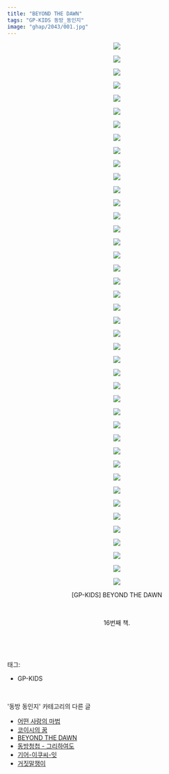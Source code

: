 ```yaml
---
title: "BEYOND THE DAWN"
tags: "GP-KIDS 동방_동인지"
image: "ghap/2043/001.jpg"
---
```

<div class="article">
<p style="text-align: center; clear: none; float: none;"><img src="{{ site.nasurl }}/ghap/2043/001.jpg"/></p>
<p style="text-align: center; clear: none; float: none;"><img src="{{ site.nasurl }}/ghap/2043/002.jpg"/></p>
<p style="text-align: center; clear: none; float: none;"><img src="{{ site.nasurl }}/ghap/2043/003.jpg"/></p>
<p style="text-align: center; clear: none; float: none;"><img src="{{ site.nasurl }}/ghap/2043/004.jpg"/></p>
<p style="text-align: center; clear: none; float: none;"><img src="{{ site.nasurl }}/ghap/2043/005.jpg"/></p>
<p style="text-align: center; clear: none; float: none;"><img src="{{ site.nasurl }}/ghap/2043/006.jpg"/></p>
<p style="text-align: center; clear: none; float: none;"><img src="{{ site.nasurl }}/ghap/2043/007.jpg"/></p>
<p style="text-align: center; clear: none; float: none;"><img src="{{ site.nasurl }}/ghap/2043/008.jpg"/></p>
<p style="text-align: center; clear: none; float: none;"><img src="{{ site.nasurl }}/ghap/2043/009.jpg"/></p>
<p style="text-align: center; clear: none; float: none;"><img src="{{ site.nasurl }}/ghap/2043/010.jpg"/></p>
<p style="text-align: center; clear: none; float: none;"><img src="{{ site.nasurl }}/ghap/2043/011.jpg"/></p>
<p style="text-align: center; clear: none; float: none;"><img src="{{ site.nasurl }}/ghap/2043/012.jpg"/></p>
<p style="text-align: center; clear: none; float: none;"><img src="{{ site.nasurl }}/ghap/2043/013.jpg"/></p>
<p style="text-align: center; clear: none; float: none;"><img src="{{ site.nasurl }}/ghap/2043/014.jpg"/></p>
<p style="text-align: center; clear: none; float: none;"><img src="{{ site.nasurl }}/ghap/2043/015.jpg"/></p>
<p style="text-align: center; clear: none; float: none;"><img src="{{ site.nasurl }}/ghap/2043/016.jpg"/></p>
<p style="text-align: center; clear: none; float: none;"><img src="{{ site.nasurl }}/ghap/2043/017.jpg"/></p>
<p style="text-align: center; clear: none; float: none;"><img src="{{ site.nasurl }}/ghap/2043/018.jpg"/></p>
<p style="text-align: center; clear: none; float: none;"><img src="{{ site.nasurl }}/ghap/2043/019.jpg"/></p>
<p style="text-align: center; clear: none; float: none;"><img src="{{ site.nasurl }}/ghap/2043/020.jpg"/></p>
<p style="text-align: center; clear: none; float: none;"><img src="{{ site.nasurl }}/ghap/2043/021.jpg"/></p>
<p style="text-align: center; clear: none; float: none;"><img src="{{ site.nasurl }}/ghap/2043/022.jpg"/></p>
<p style="text-align: center; clear: none; float: none;"><img src="{{ site.nasurl }}/ghap/2043/023.jpg"/></p>
<p style="text-align: center; clear: none; float: none;"><img src="{{ site.nasurl }}/ghap/2043/024.jpg"/></p>
<p style="text-align: center; clear: none; float: none;"><img src="{{ site.nasurl }}/ghap/2043/025.jpg"/></p>
<p style="text-align: center; clear: none; float: none;"><img src="{{ site.nasurl }}/ghap/2043/026.jpg"/></p>
<p style="text-align: center; clear: none; float: none;"><img src="{{ site.nasurl }}/ghap/2043/027.jpg"/></p>
<p style="text-align: center; clear: none; float: none;"><img src="{{ site.nasurl }}/ghap/2043/028.jpg"/></p>
<p style="text-align: center; clear: none; float: none;"><img src="{{ site.nasurl }}/ghap/2043/029.jpg"/></p>
<p style="text-align: center; clear: none; float: none;"><img src="{{ site.nasurl }}/ghap/2043/030.jpg"/></p>
<p style="text-align: center; clear: none; float: none;"><img src="{{ site.nasurl }}/ghap/2043/031.jpg"/></p>
<p style="text-align: center; clear: none; float: none;"><img src="{{ site.nasurl }}/ghap/2043/032.jpg"/></p>
<p style="text-align: center; clear: none; float: none;"><img src="{{ site.nasurl }}/ghap/2043/033.jpg"/></p>
<p style="text-align: center; clear: none; float: none;"><img src="{{ site.nasurl }}/ghap/2043/034.jpg"/></p>
<p style="text-align: center; clear: none; float: none;"><img src="{{ site.nasurl }}/ghap/2043/035.jpg"/></p>
<p style="text-align: center; clear: none; float: none;"><img src="{{ site.nasurl }}/ghap/2043/036.jpg"/></p>
<p style="text-align: center; clear: none; float: none;"><img src="{{ site.nasurl }}/ghap/2043/037.jpg"/></p>
<p style="text-align: center; clear: none; float: none;"><img src="{{ site.nasurl }}/ghap/2043/038.jpg"/></p>
<p style="text-align: center; clear: none; float: none;"><img src="{{ site.nasurl }}/ghap/2043/039.jpg"/></p>
<p style="text-align: center; clear: none; float: none;"><img src="{{ site.nasurl }}/ghap/2043/040.jpg"/></p>
<p style="text-align: center; clear: none; float: none;"><img src="{{ site.nasurl }}/ghap/2043/041.jpg"/></p>
<p style="text-align: center; clear: none; float: none;"><img src="{{ site.nasurl }}/ghap/2043/042.jpg"/></p>
<p style="text-align: center; clear: none; float: none;">[GP-KIDS] BEYOND THE DAWN</p>
<p style="text-align: center; clear: none; float: none;"><br/></p>
<p style="text-align: center; clear: none; float: none;">16번째 책.</p>
<p><br/></p>
</div><br/>
<div class="tagTrail">
<p>태그: </p>
<ul>
<li>GP-KIDS</li>
</ul>
</div><br/>
<div class="another">
<p>'동방 동인지' 카테고리의 다른 글</p>
<ul>
<li><a href="/2016-09-08-ghap_2050">어떤 사랑의 마법</a></li>
<li><a href="/2016-09-08-ghap_2049">코이시의 꿈</a></li>
<li><a href="/2016-09-07-ghap_2043">BEYOND THE DAWN</a></li>
<li><a href="/2016-09-07-ghap_2042">동방청첩 - 그리하여도</a></li>
<li><a href="/2016-09-07-ghap_2041">기어-이쿠씨-잇</a></li>
<li><a href="/2016-09-07-ghap_2040">거짓말쟁이</a></li>
</ul>
</div><br/>
<div class="cb_module cb_fluid">
<div class="cb_wrt cb_profile">
</div><!-- commentList close -->
</div><br/>
